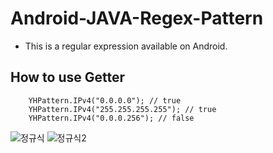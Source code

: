 # Android-JAVA-Regex-Pattern
- This is a regular expression available on Android.

## How to use Getter
```
    YHPattern.IPv4("0.0.0.0"); // true
    YHPattern.IPv4("255.255.255.255"); // true
    YHPattern.IPv4("0.0.0.256"); // false
```
![정규식](https://user-images.githubusercontent.com/58409497/73407758-77c9c780-433d-11ea-9332-cd99de606d83.png)
![정규식2](https://user-images.githubusercontent.com/58409497/73408953-27546900-4341-11ea-8693-a32e0ef97742.png)
